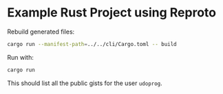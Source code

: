 # Example Rust Project using Reproto

Rebuild generated files:

```bash
cargo run --manifest-path=../../cli/Cargo.toml -- build
```

Run with:

```bash
cargo run
```

This should list all the public gists for the user `udoprog`.
